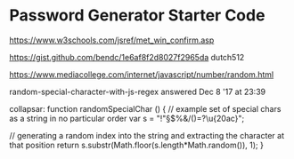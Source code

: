 # Password Generator Starter Code
https://www.w3schools.com/jsref/met_win_confirm.asp

https://gist.github.com/bendc/1e6af8f2d8027f2965da
dutch512

https://www.mediacollege.com/internet/javascript/number/random.html



random-special-character-with-js-regex 
answered Dec 8 '17 at 23:39

collapsar: function randomSpecialChar () {
  // example set of special chars as a string in no particular order
  var s = "!\"§$%&/()=?\u{20ac}";

  // generating a random index into the string and extracting the character at that position
  return s.substr(Math.floor(s.length*Math.random()), 1);
} 

